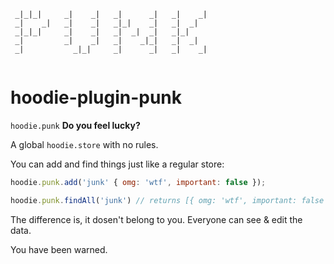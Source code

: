 ```
 _|_|_|     _|    _|   _|      _|   _|    _|  
 _|    _|   _|    _|   _|_|    _|   _|  _|    
 _|_|_|     _|    _|   _|  _|  _|   _|_|      
 _|         _|    _|   _|    _|_|   _|  _|    
 _|           _|_|     _|      _|   _|    _|  
                                             
```

hoodie-plugin-punk
==================

`hoodie.punk` **Do you feel lucky?**

A global `hoodie.store` with no rules.

You can add and find things just like a regular store:

```javascript
hoodie.punk.add('junk' { omg: 'wtf', important: false });

hoodie.punk.findAll('junk') // returns [{ omg: 'wtf', important: false }]
```
 
The difference is, it dosen't belong to you. Everyone can see & edit the data.

You have been warned.
